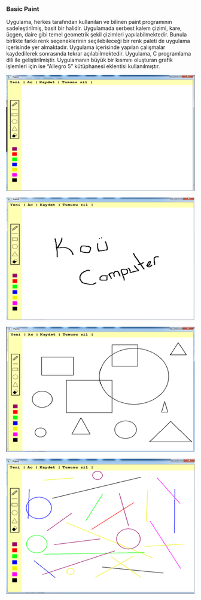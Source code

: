 ### Basic Paint
Uygulama, herkes tarafından kullanılan ve bilinen paint programının sadeleştirilmiş, basit bir halidir. 
Uygulamada serbest kalem çizimi, kare, üçgen, daire gibi temel geometrik şekil çizimleri yapılabilmektedir.
Bunula birlikte farklı renk seçeneklerinin seçilebileceği bir renk paleti de uygulama içerisinde yer almaktadır. Uygulama içerisinde yapılan çalışmalar
kaydedilerek sonrasında tekrar açılabilmektedir. Uygulama, C programlama dili ile geliştirilmiştir. Uygulamanın büyük bir kısmını oluşturan grafik işlemleri için ise “Allegro 5” kütüphanesi eklentisi kullanılmıştır.

<p align="center"><img src="images/img1.png"></p>
<p align="center"><img src="images/img2.png"></p>
<p align="center"><img src="images/img3.png"></p>
<p align="center"><img src="images/img4.png"></p>
